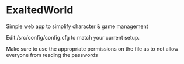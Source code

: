 # ExaltedWorld
Simple web app to simplify character &amp; game management

Edit /src/config/config.cfg to match your current setup.

Make sure to use the appropriate permissions on the file as to not allow everyone from reading the passwords
